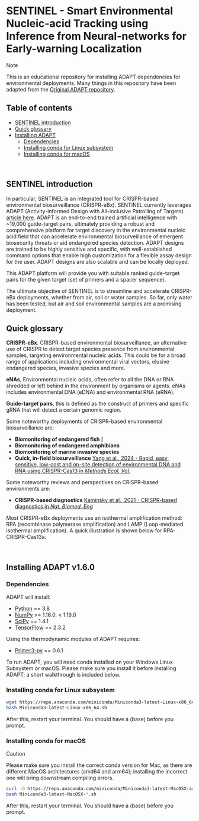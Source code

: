 # SENTINEL - Smart Environmental Nucleic-acid Tracking using Inference from Neural-networks for Early-warning Localization

> [!NOTE]
> This is an educational repository for installing ADAPT dependencies for environmental deployments. Many things in this repository have been adapted from the [Original ADAPT repository](https://github.com/broadinstitute/adapt/blob/main/).



## Table of contents

* [SENTINEL introduction](#sentinel-introduction)
* [Quick glossary](#quick-glossary)
* [Installing ADAPT](#installing-adapt-v1.6.0)
  * [Dependencies](#dependencies)
  * [Installing conda for Linux subsystem](#installing-conda-for-linux-subsystem)
  * [Installing conda for macOS](#installing-conda-for-macos)

 <br/>
 
## SENTINEL introduction

In particular, SENTINEL is an integrated tool for CRISPR-based environmental biosurveillance (CRISPR-eBx). SENTINEL currently leverages ADAPT (Activity-informed Design with All-inclusive Patrolling of Targets) [article here](https://www.nature.com/articles/s41587-022-01213-5). ADAPT is an end-to-end trained artificial intelligence with ~19,000 guide-target pairs, ultimately providing a robust and comprehensive platform for target discovery in the environmental nucleic acid field that can accelerate environmental biosurveillance of emergent biosecurity threats or aid endangered species detection. ADAPT designs are trained to be highly sensitive and specific, with well-established command options that enable high customization for a flexible assay design for the user. ADAPT designs are also scalable and can be locally deployed.

This ADAPT platform will provide you with suitable ranked guide-target pairs for the given target (set of primers and a spacer sequence).

The ultimate objective of SENTINEL is to streamline and accelerate CRISPR-eBx deployments, whether from air, soil or water samples. So far, only water has been tested, but air and soil environmental samples are a promising deployment.

## Quick glossary

**CRISPR-eBx**. CRISPR-based environmental biosurveillance, an alternative use of CRISPR to detect target species presence from environmental samples, targeting environmental nucleic acids. This could be for a broad range of applications including environmental viral vectors, elusive endangered species, invasive species and more.

**eNAs**, Environmental nucleic acids, often refer to all the DNA or RNA shredded or left behind in the environment by organisms or agents. eNAs includes environmental DNA (eDNA) and environmental RNA (eRNA).

**Guide-target pairs**, this is defined as the construct of primers and specific gRNA that will detect a certain genomic region.

Some noteworthy deployments of CRISPR-based environmental biosurveillance are:

* **Biomonitoring of endangered fish** [
* **Biomonitoring of endangered amphibians**
* **Biomonitoring of marine invasive species**
* **Quick, in-field biosurveillance** [Yang et al., 2024 - Rapid, easy, sensitive, low-­cost and on-­site detection of environmental DNA and RNA using CRISPR-­Cas13 in _Methods Ecol. Vol._](https://doi.org/10.1111/2041-210X.14369)

Some noteworthy reviews and perspectives on CRISPR-based environments are:

* **CRISPR-based diagnostics** [Kaminsky et al., 2021 - CRISPR-based diagnostics in _Nat. Biomed. Eng_](https://doi.org/10.1038/s41551-021-00760-7)


Most CRISPR-eBx deployments use an isothermal amplification method: RPA (recombinase polymerase amplification) and LAMP (Loop-mediated isothermal amplification). A quick illustration is shown below for RPA-CRISPR-Cas13a.

 <br/>

## Installing ADAPT v1.6.0

### Dependencies

ADAPT will install:
* [Python](https://www.python.org) == 3.8
* [NumPy](http://www.numpy.org) &gt;= 1.16.0, &lt; 1.19.0
* [SciPy](https://www.scipy.org) == 1.4.1
* [TensorFlow](https://www.tensorflow.org) == 2.3.2

Using the thermodynamic modules of ADAPT requires:
* [Primer3-py](https://libnano.github.io/primer3-py) == 0.6.1

To run ADAPT, you will need conda installed on your Windows Linux Subsystem or macOS. Please make sure you install it before installing ADAPT; a short walkthrough is included below.

### Installing conda for Linux subsystem

```bash
wget https://repo.anaconda.com/miniconda/Miniconda3-latest-Linux-x86_64.sh
bash Miniconda3-latest-Linux-x86_64.sh
```
After this, restart your terminal. You should have a (base) before you prompt.

### Installing conda for macOS

>[!CAUTION]
>Please make sure you install the correct conda version for Mac, as there are different MacOS architectures (amd64 and arm64); installing the incorrect one will bring downstream compiling errors.

```bash
curl -O https://repo.anaconda.com/miniconda/Miniconda3-latest-MacOSX-arm64.sh
bash Miniconda3-latest-MacOSX-*.sh
```
After this, restart your terminal. You should have a (base) before you prompt.
